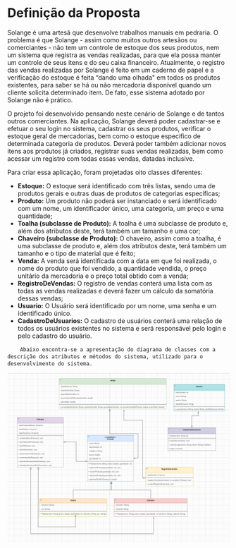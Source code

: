 # Definição da Proposta


   Solange é uma artesã que desenvolve trabalhos manuais em pedraria. O problema é que Solange - assim como muitos outros artesãos ou comerciantes - não tem um controle de estoque dos seus produtos, nem um sistema que registra as vendas realizadas, para que ela possa manter um controle de seus itens e do seu caixa financeiro. Atualmente, o registro das vendas realizadas por Solange é feito em um caderno de papel e a verificação do estoque é feita “dando uma olhada" em todos os produtos existentes, para saber se há ou não mercadoria disponível quando um cliente solicita determinado item. De fato, esse sistema adotado por Solange não é prático.

   O projeto foi desenvolvido pensando neste cenário de Solange e de tantos outros comerciantes. Na aplicação, Solange deverá poder cadastrar-se e efetuar o seu login no sistema, cadastrar os seus produtos, verificar o estoque geral de mercadorias, bem como o estoque específico de determinada categoria de produtos. Deverá poder também adicionar novos itens aos produtos já criados, registrar suas vendas realizadas, bem como acessar um registro com todas essas vendas, datadas inclusive.  

   Para criar essa aplicação, foram projetadas oito classes diferentes: 

* **Estoque:** O estoque será identificado com três listas, sendo uma de produtos gerais e outras duas de produtos de categorias específicas;
* **Produto:** Um produto não poderá ser instanciado e será identificado com um nome, um identificador único, uma categoria, um preço e uma quantidade;
* **Toalha (subclasse de Produto):** A toalha é uma subclasse de produto e, além dos atributos deste, terá também um tamanho e uma cor;
* **Chaveiro (subclasse de Produto):** O chaveiro, assim como a toalha, é uma subclasse de produto e, além dos atributos deste, terá também um tamanho e o tipo de material que é feito;
* **Venda:** A venda será identificada com a data em que foi realizada, o nome do produto que foi vendido, a quantidade vendida, o preço unitário da mercadoria e o preço total obtido com a venda;
* **RegistroDeVendas:** O registro de vendas conterá uma lista com as todas as vendas realizadas e deverá fazer um cálculo da somatória dessas vendas;
* **Usuario:** O Usuário será identificado por um nome, uma senha e um identificado único.
* **CadastroDeUsuarios:** O cadastro de usuários conterá uma relação de todos os usuários existentes no sistema e será responsável pelo login e pelo cadastro do usuário.

```
    Abaixo encontra-se a apresentação do diagrama de classes com a descrição dos atributos e métodos do sistema, utilizado para o desenvolvimento do sistema. 
```

<img src='./diagrama_uml/diagrama_uml.png' alt='Diagrama UML'>
